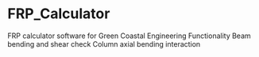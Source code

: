 # FRP_Calculator
FRP calculator software for Green Coastal Engineering
Functionality
Beam bending and shear check 
Column axial bending interaction 
